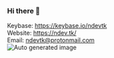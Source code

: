 ### Hi there 👋
Keybase: https://keybase.io/ndevtk  
Website: https://ndev.tk/  
Email: ndevtk@protonmail.com  
![Auto generated image](https://imgapi.ndev.workers.dev/?subject=art)
